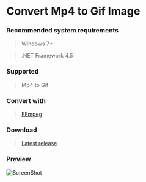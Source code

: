 # Convert Mp4 to Gif Image
### Recommended system requirements
> Windows 7+

> .NET Framework 4.5

### Supported
> Mp4 to Gif

### Convert with
> [FFmpeg](https://www.ffmpeg.org)

### Download
> [Latest release](https://github.com/prongbang/Mp4ToGif/releases)

### Preview
![ScreenShot](https://raw.githubusercontent.com/prongbang/images/master/mp4-to-gif.gif)
